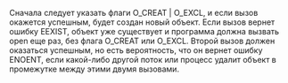 Сначала следует указать флаги O\_CREAT | O\_EXCL, и если вызов окажется успешным, будет создан новый объект. Если вызов вернет ошибку EEXIST, объект уже существует и программа должна вызвать open еще раз, без флага O\_CREAT или O\_EXCL. Второй вызов должен оказаться успешным, но есть вероятность, что он вернет ошибку ENOENT, если какой-либо другой поток или процесс удалит объект в промежутке между этими двумя вызовами.
